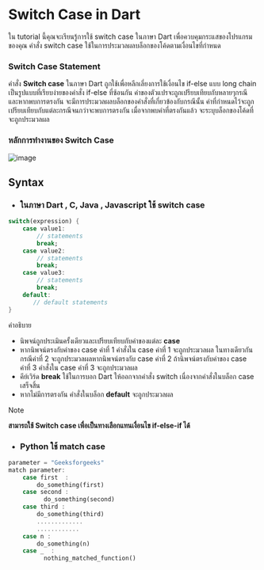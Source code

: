 # Switch Case in Dart

ใน tutorial นี้คุณจะเรียนรู้การใช้ switch case ในภาษา Dart เพื่อควบคุมกระแสของโปรแกรมของคุณ คำสั่ง switch case ใช้ในการประมวลผลบล็อกของโค้ดตามเงื่อนไขที่กำหนด

### Switch Case Statement
คำสั่ง **Switch case** ในภาษา Dart ถูกใช้เพื่อหลีกเลี่ยงการใช้เงื่อนไข if-else แบบ long chain เป็นรูปแบบที่เรียบง่ายของคำสั่ง if-else ที่ซ้อนกัน ค่าของตัวแปรจะถูกเปรียบเทียบกับหลายๆกรณี และหากพบการตรงกัน จะมีการประมวลผลบล็อกของคำสั่งที่เกี่ยวข้องกับกรณีนั้น ค่าที่กำหนดไว้จะถูกเปรียบเทียบกับแต่ละกรณีจนกว่าจะพบการตรงกัน เมื่อจากพบค่าที่ตรงกันแล้ว จะระบุบล็อกของโค้ดที่จะถูกประมวลผล

### หลักการทำงานของ Switch Case
![image](https://github.com/chonnigan/PL/assets/95559071/7ca7de28-0d4c-4dc6-be58-103475d071fc)
## Syntax
- ### ในภาษา Dart , C, Java , Javascript ใช้ switch case
```dart
switch(expression) {
    case value1:
        // statements
        break;
    case value2:
        // statements
        break;
    case value3:
        // statements
        break;
    default:
       // default statements
}
```
คำอธิบาย
- นิพจน์ถูกประเมินครั้งเดียวและเปรียบเทียบกับค่าของแต่ละ **case**
- หากนิพจน์ตรงกับค่าของ case ค่าที่ 1 คำสั่งใน case ค่าที่ 1 จะถูกประมวลผล ในทางเดียวกัน กรณีค่าที่ 2 จะถูกประมวลผลหากนิพจน์ตรงกับ case ค่าที่ 2 ถ้านิพจน์ตรงกับค่าของ case ค่าที่ 3 คำสั่งใน case ค่าที่ 3 จะถูกประมวลผล
- คีย์เวิร์ด **break** ใช้ในการบอก Dart ให้ออกจากคำสั่ง switch เนื่องจากคำสั่งในบล็อก case เสร็จสิ้น
- หากไม่มีการตรงกัน คำสั่งในบล็อก **default** จะถูกประมวลผล

> [!NOTE]
> **สามารถใช้ Switch case เพื่อเป็นทางเลือกแทนเงื่อนไข if-else-if ได้**

- ### Python ใช้ match case
```dart
parameter = "Geeksforgeeks"
match parameter:
    case first  :
        do_something(first)
    case second :
          do_something(second)       
    case third :
        do_something(third)
        .............
        ............
    case n :
        do_something(n)
    case _  :
          nothing_matched_function()
```
